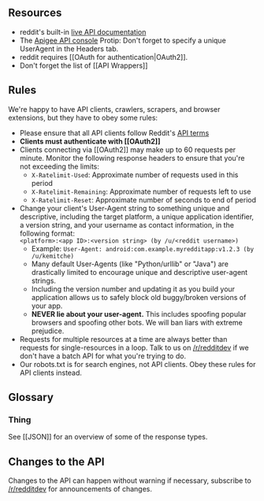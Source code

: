 ## Resources
* reddit's built-in [live API documentation](http://www.reddit.com/dev/api)
* The [Apigee API console](https://apigee.com/console/reddit) Protip: Don't forget to specify a unique UserAgent in the Headers tab.
* reddit requires [[OAuth for authentication|OAuth2]].
* Don't forget the list of [[API Wrappers]]

<h2 id="rules">Rules</h2>
We're happy to have API clients, crawlers, scrapers, and browser extensions,
but they have to obey some rules:

* Please ensure that all API clients follow Reddit's [API terms](http://www.reddit.com/wiki/api)
* **Clients must authenticate with [[OAuth2]]**
* Clients connecting via [[OAuth2]] may make up to 60 requests per minute. Monitor the following response headers to ensure that you're not exceeding the limits:
    * `X-Ratelimit-Used`: Approximate number of requests used in this period
    * `X-Ratelimit-Remaining`: Approximate number of requests left to use
    * `X-Ratelimit-Reset`: Approximate number of seconds to end of period
* Change your client's User-Agent string to something unique and descriptive,
  including the target platform, a unique application identifier, a version string,
  and your username as contact information, in the following format:  
  `<platform>:<app ID>:<version string> (by /u/<reddit username>)`  
    * Example: `User-Agent: android:com.example.myredditapp:v1.2.3 (by /u/kemitche)`
    * Many default User-Agents (like "Python/urllib" or "Java") are drastically
      limited to encourage unique and descriptive user-agent strings.
    * Including the version number and updating it as you build your application allows us
      to safely block old buggy/broken versions of your app.
    * **NEVER lie about your user-agent.** This includes spoofing popular
      browsers and spoofing other bots. We will ban liars with extreme
      prejudice.
* Requests for multiple resources at a time are always better than requests for
  single-resources in a loop. Talk to us on [/r/redditdev](http://www.reddit.com/r/redditdev)
  if we don't have a batch API for what you're trying to do.
* Our robots.txt is for search engines, not API clients. Obey these rules for
  API clients instead.

## Glossary ##

### Thing ###

See [[JSON]] for an overview of some of the response types.

## Changes to the API ##

Changes to the API can happen without warning if necessary, subscribe to [/r/redditdev](http://www.reddit.com/r/redditdev) for announcements of changes.
